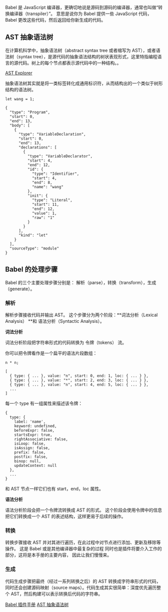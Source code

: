 Babel 是 JavaScript 编译器，更确切地说是源码到源码的编译器，通常也叫做“转换编译器（transpiler）”。 意思是说你为 Babel 提供一些 JavaScript 代码，Babel 更改这些代码，然后返回给你新生成的代码。

## AST 抽象语法树
在计算机科学中，抽象语法树（abstract syntax tree 或者缩写为 AST），或者语法树（syntax tree），是源代码的抽象语法结构的树状表现形式，这里特指编程语言的源代码。树上的每个节点都表示源代码中的一种结构。。

[AST Explorer](https://astexplorer.net/)

抽象语法树其实就是将一类标签转化成通用标识符，从而结构出的一个类似于树形结构的语法树。
```
let wang = 1;
```
```
{
  "type": "Program",
  "start": 0,
  "end": 13,
  "body": [
    {
      "type": "VariableDeclaration",
      "start": 0,
      "end": 13,
      "declarations": [
        {
          "type": "VariableDeclarator",
          "start": 4,
          "end": 12,
          "id": {
            "type": "Identifier",
            "start": 4,
            "end": 8,
            "name": "wang"
          },
          "init": {
            "type": "Literal",
            "start": 11,
            "end": 12,
            "value": 1,
            "raw": "1"
          }
        }
      ],
      "kind": "let"
    }
  ],
  "sourceType": "module"
}
```
## Babel 的处理步骤
Babel 的三个主要处理步骤分别是： 解析（parse），转换（transform），生成（generate）。

### 解析
解析步骤接收代码并输出 AST。 这个步骤分为两个阶段：**词法分析（Lexical Analysis） **和 语法分析（Syntactic Analysis）。

**词法分析** 

词法分析阶段把字符串形式的代码转换为 令牌（tokens） 流。

你可以把令牌看作是一个扁平的语法片段数组：
```
n * n;
```
```
[
  { type: { ... }, value: "n", start: 0, end: 1, loc: { ... } },
  { type: { ... }, value: "*", start: 2, end: 3, loc: { ... } },
  { type: { ... }, value: "n", start: 4, end: 5, loc: { ... } },
  ...
]
```
每一个 type 有一组属性来描述该令牌：

```
{
  type: {
    label: 'name',
    keyword: undefined,
    beforeExpr: false,
    startsExpr: true,
    rightAssociative: false,
    isLoop: false,
    isAssign: false,
    prefix: false,
    postfix: false,
    binop: null,
    updateContext: null
  },
  ...
}
```
和 AST 节点一样它们也有 start，end，loc 属性。

**语法分析**

语法分析阶段会把一个令牌流转换成 AST 的形式。 这个阶段会使用令牌中的信息把它们转换成一个 AST 的表述结构，这样更易于后续的操作。

### 转换
转换步骤接收 AST 并对其进行遍历，在此过程中对节点进行添加、更新及移除等操作。 这是 Babel 或是其他编译器中最复杂的过程 同时也是插件将要介入工作的部分，这将是本手册的主要内容， 因此让我们慢慢来。

### 生成
代码生成步骤把最终（经过一系列转换之后）的 AST 转换成字符串形式的代码，同时还会创建源码映射（source maps）。代码生成其实很简单：深度优先遍历整个 AST，然后构建可以表示转换后代码的字符串。


[Babel 插件手册](https://github.com/jamiebuilds/babel-handbook/blob/master/translations/zh-Hans/plugin-handbook.md#toc-asts)
[AST 抽象语法树](http://jartto.wang/2018/11/17/about-ast/)
